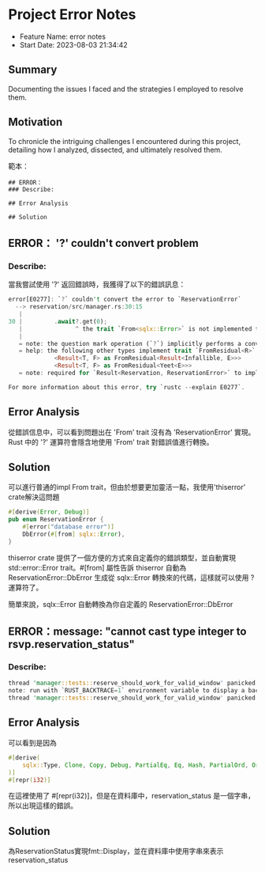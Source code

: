 # Project Error Notes

- Feature Name: error notes
- Start Date: 2023-08-03 21:34:42

## Summary

Documenting the issues I faced and the strategies I employed to resolve them.

## Motivation

To chronicle the intriguing challenges I encountered during this project, detailing how I analyzed, dissected, and ultimately resolved them.

範本：
```
## ERROR：
### Describe:

## Error Analysis

## Solution
```

## ERROR： '?' couldn't convert problem
### Describe:
當我嘗試使用 '?' 返回錯誤時，我獲得了以下的錯誤訊息：

```rust
error[E0277]: `?` couldn't convert the error to `ReservationError`
  --> reservation/src/manager.rs:30:15
   |
30 |         .await?.get(0);
   |               ^ the trait `From<sqlx::Error>` is not implemented for `ReservationError`
   |
   = note: the question mark operation (`?`) implicitly performs a conversion on the error value using the `From` trait
   = help: the following other types implement trait `FromResidual<R>`:
             <Result<T, F> as FromResidual<Result<Infallible, E>>>
             <Result<T, F> as FromResidual<Yeet<E>>>
   = note: required for `Result<Reservation, ReservationError>` to implement `FromResidual<Result<Infallible, sqlx::Error>>`

For more information about this error, try `rustc --explain E0277`.
```

## Error Analysis

從錯誤信息中，可以看到問題出在 'From' trait 沒有為 'ReservationError' 實現。Rust 中的 '?' 運算符會隱含地使用 'From' trait 對錯誤值進行轉換。

## Solution
可以進行普通的impl From trait，但由於想要更加靈活一點，我使用'thiserror' crate解決這問題
```rust
#[derive(Error, Debug)]
pub enum ReservationError {
    #[error("database error")]
    DbError(#[from] sqlx::Error),
}
```

thiserror crate 提供了一個方便的方式來自定義你的錯誤類型，並自動實現 std::error::Error trait。#[from] 屬性告訴 thiserror 自動為 ReservationError::DbError 生成從 sqlx::Error 轉換來的代碼，這樣就可以使用 ? 運算符了。

簡單來說，sqlx::Error 自動轉換為你自定義的 ReservationError::DbError

## ERROR：message: "cannot cast type integer to rsvp.reservation_status"
### Describe:
```rust
thread 'manager::tests::reserve_should_work_for_valid_window' panicked at 'called `Result::unwrap()` on an `Err` value: DbError(Database(PgDatabaseError { severity: Error, code: "42846", message: "cannot cast type integer to rsvp.reservation_status", detail: None, hint: None, position: Some(Original(104)), where: None, schema: None, table: None, column: None, data_type: None, constraint: None, file: Some("parse_expr.c"), line: Some(2665), routine: Some("transformTypeCast") }))', reservation/src/manager.rs:95:48
note: run with `RUST_BACKTRACE=1` environment variable to display a backtrace
thread 'manager::tests::reserve_should_work_for_valid_window' panicked at 'The main test function crashed, the test database got cleaned', reservation/src/manager.rs:80:5
```

## Error Analysis

可以看到是因為

```rust
#[derive(
    sqlx::Type, Clone, Copy, Debug, PartialEq, Eq, Hash, PartialOrd, Ord, ::prost::Enumeration,
)]
#[repr(i32)]
```

在這裡使用了 #[repr(i32)]，但是在資料庫中，reservation_status 是一個字串，所以出現這樣的錯誤。

## Solution

為ReservationStatus實現fmt::Display，並在資料庫中使用字串來表示reservation_status
